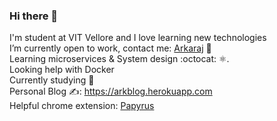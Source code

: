 ### Hi there 👋
I'm student at VIT Vellore and I love learning new technologies </br>
I’m currently open to work, contact me: [Arkaraj](mailto:arkaraj2017@gmail.com) 🚀  </br>
Learning microservices & System design :octocat: ⚛︎.</br>
Looking help with Docker </br>
Currently studying 📖 </br>
Personal Blog ✍️: https://arkblog.herokuapp.com </br>
Helpful chrome extension: [Papyrus](https://github.com/Arkaraj/Papyrus-Simple-Notepad)
<!--
**Arkaraj/Arkaraj** is a ✨ _special_ ✨ repository because its `README.md` (this file) appears on your GitHub profile.

Here are some ideas to get you started:

- 🔭 I’m currently working on ...
- 🌱 I’m currently learning ...
- 👯 I’m looking to collaborate on ...
- 🤔 I’m looking for help with ...
- 💬 Ask me about ...
- 📫 How to reach me: ...
- 😄 Pronouns: ...
- ⚡ Fun fact: ...
-->
